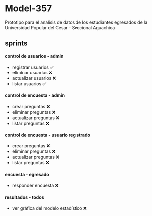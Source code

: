 # Model-357  
Prototipo para el analisis de datos de los estudiantes egresados de la Universidad Popular del Cesar - Seccional Aguachica


## sprints  

#### control de usuarios - admin  
* registrar usuarios :white_check_mark:
* eliminar usuarios :x:   
* actualizar usuarios :x:  
* listar usuarios :white_check_mark:  

#### control de encuesta - admin  
* crear preguntas :x:  
* eliminar preguntas :x:  
* actualizar preguntas :x:  
* listar preguntas :x:  

#### control de encuesta - usuario registrado
* crear preguntas :x:  
* eliminar preguntas :x:  
* actualizar preguntas :x:  
* listar preguntas :x:  

#### encuesta - egresado
* responder encuesta :x:

#### resultados - todos  
* ver gráfica del modelo estadístico :x:  
